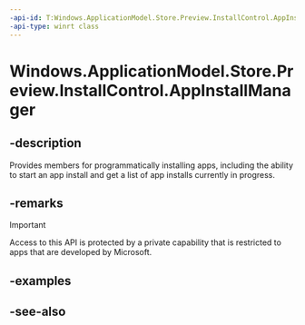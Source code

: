 ```yaml
---
-api-id: T:Windows.ApplicationModel.Store.Preview.InstallControl.AppInstallManager
-api-type: winrt class
---
```


<!-- Class syntax.
public class AppInstallManager : Windows.ApplicationModel.Store.Preview.InstallControl.IAppInstallManager, Windows.ApplicationModel.Store.Preview.InstallControl.IAppInstallManager2, Windows.ApplicationModel.Store.Preview.InstallControl.IAppInstallManager3, Windows.ApplicationModel.Store.Preview.InstallControl.IAppInstallManager4
-->

# Windows.ApplicationModel.Store.Preview.InstallControl.AppInstallManager

## -description
Provides members for programmatically installing apps, including the ability to start an app install and get a list of app installs currently in progress.

## -remarks

> [!IMPORTANT]
> Access to this API is protected by a private capability that is restricted to apps that are developed by Microsoft.

## -examples

## -see-also
